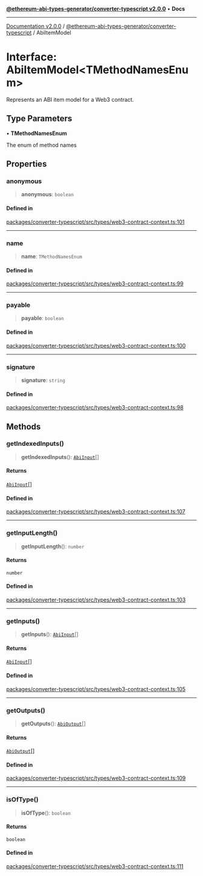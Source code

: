 [**@ethereum-abi-types-generator/converter-typescript v2.0.0**](../README.md) • **Docs**

***

[Documentation v2.0.0](../../../packages.md) / [@ethereum-abi-types-generator/converter-typescript](../README.md) / AbiItemModel

# Interface: AbiItemModel\<TMethodNamesEnum\>

Represents an ABI item model for a Web3 contract.

## Type Parameters

• **TMethodNamesEnum**

The enum of method names

## Properties

### anonymous

> **anonymous**: `boolean`

#### Defined in

[packages/converter-typescript/src/types/web3-contract-context.ts:101](https://github.com/niZmosis/ethereum-abi-types-generator/blob/51c0ac8a6ea35330201860f8469daa0efc6ae8f2/packages/converter-typescript/src/types/web3-contract-context.ts#L101)

***

### name

> **name**: `TMethodNamesEnum`

#### Defined in

[packages/converter-typescript/src/types/web3-contract-context.ts:99](https://github.com/niZmosis/ethereum-abi-types-generator/blob/51c0ac8a6ea35330201860f8469daa0efc6ae8f2/packages/converter-typescript/src/types/web3-contract-context.ts#L99)

***

### payable

> **payable**: `boolean`

#### Defined in

[packages/converter-typescript/src/types/web3-contract-context.ts:100](https://github.com/niZmosis/ethereum-abi-types-generator/blob/51c0ac8a6ea35330201860f8469daa0efc6ae8f2/packages/converter-typescript/src/types/web3-contract-context.ts#L100)

***

### signature

> **signature**: `string`

#### Defined in

[packages/converter-typescript/src/types/web3-contract-context.ts:98](https://github.com/niZmosis/ethereum-abi-types-generator/blob/51c0ac8a6ea35330201860f8469daa0efc6ae8f2/packages/converter-typescript/src/types/web3-contract-context.ts#L98)

## Methods

### getIndexedInputs()

> **getIndexedInputs**(): [`AbiInput`](../../types/type-aliases/AbiInput.md)[]

#### Returns

[`AbiInput`](../../types/type-aliases/AbiInput.md)[]

#### Defined in

[packages/converter-typescript/src/types/web3-contract-context.ts:107](https://github.com/niZmosis/ethereum-abi-types-generator/blob/51c0ac8a6ea35330201860f8469daa0efc6ae8f2/packages/converter-typescript/src/types/web3-contract-context.ts#L107)

***

### getInputLength()

> **getInputLength**(): `number`

#### Returns

`number`

#### Defined in

[packages/converter-typescript/src/types/web3-contract-context.ts:103](https://github.com/niZmosis/ethereum-abi-types-generator/blob/51c0ac8a6ea35330201860f8469daa0efc6ae8f2/packages/converter-typescript/src/types/web3-contract-context.ts#L103)

***

### getInputs()

> **getInputs**(): [`AbiInput`](../../types/type-aliases/AbiInput.md)[]

#### Returns

[`AbiInput`](../../types/type-aliases/AbiInput.md)[]

#### Defined in

[packages/converter-typescript/src/types/web3-contract-context.ts:105](https://github.com/niZmosis/ethereum-abi-types-generator/blob/51c0ac8a6ea35330201860f8469daa0efc6ae8f2/packages/converter-typescript/src/types/web3-contract-context.ts#L105)

***

### getOutputs()

> **getOutputs**(): [`AbiOutput`](../../types/type-aliases/AbiOutput.md)[]

#### Returns

[`AbiOutput`](../../types/type-aliases/AbiOutput.md)[]

#### Defined in

[packages/converter-typescript/src/types/web3-contract-context.ts:109](https://github.com/niZmosis/ethereum-abi-types-generator/blob/51c0ac8a6ea35330201860f8469daa0efc6ae8f2/packages/converter-typescript/src/types/web3-contract-context.ts#L109)

***

### isOfType()

> **isOfType**(): `boolean`

#### Returns

`boolean`

#### Defined in

[packages/converter-typescript/src/types/web3-contract-context.ts:111](https://github.com/niZmosis/ethereum-abi-types-generator/blob/51c0ac8a6ea35330201860f8469daa0efc6ae8f2/packages/converter-typescript/src/types/web3-contract-context.ts#L111)
